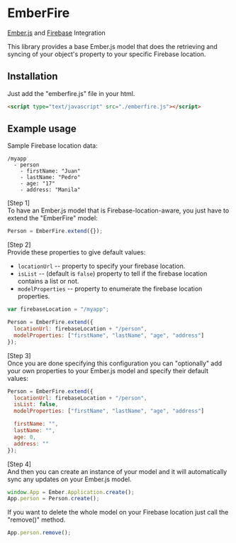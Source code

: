 EmberFire
=========

[Ember.js](http://emberjs.com) and [Firebase](http://www.firebase.com) Integration

This library provides a base Ember.js model that does the retrieving and syncing of your object's property to your specific Firebase location.

## Installation

Just add the "emberfire.js" file in your html.

```html
<script type="text/javascript" src="./emberfire.js"></script>
```

## Example usage

Sample Firebase location data:

```
/myapp
  - person
    - firstName: "Juan"
    - lastName: "Pedro"
    - age: "17"
    - address: "Manila"
```

[Step 1] <br />
To have an Ember.js model that is Firebase-location-aware, you just have to extend the "EmberFire" model:

```javascript
Person = EmberFire.extend({});
```

[Step 2] <br />
Provide these properties to give default values:

 * `locationUrl` -- property to specify your firebase location.
 * `isList` -- (default is `false`) property to tell if the firebase location contains a list or not.
 * `modelProperties` -- property to enumerate the firebase location properties.

```javascript
var firebaseLocation = "/myapp";

Person = EmberFire.extend({
  locationUrl: firebaseLocation + "/person",
  modelProperties: ["firstName", "lastName", "age", "address"]
});
```

[Step 3] <br />
Once you are done specifying this configuration you can "optionally" add your own properties to your Ember.js model and specify their default values:

```javascript
Person = EmberFire.extend({
  locationUrl: firebaseLocation + "/person",
  isList: false,
  modelProperties: ["firstName", "lastName", "age", "address"]

  firstName: "",
  lastName: "",
  age: 0,
  address: ""
});
```

[Step 4] <br />
And then you can create an instance of your model and it will automatically sync any updates on your Ember.js model.

```javascript
window.App = Ember.Application.create();
App.person = Person.create();
```

If you want to delete the whole model on your Firebase location just call the "remove()" method.

```javascript
App.person.remove();
```
